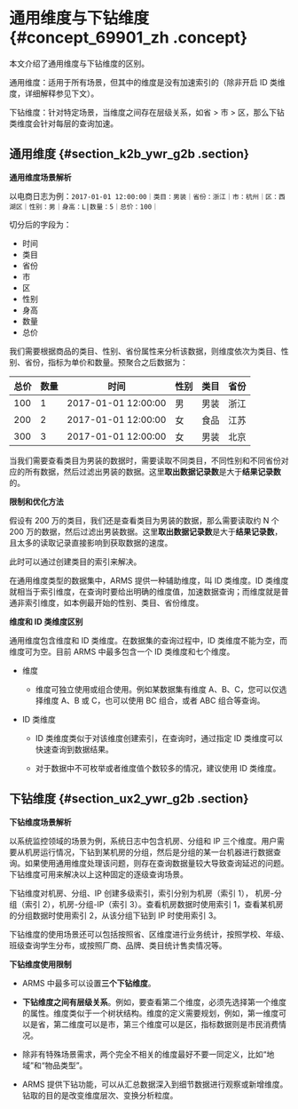 # 通用维度与下钻维度 {#concept_69901_zh .concept}

本文介绍了通用维度与下钻维度的区别。

通用维度：适用于所有场景，但其中的维度是没有加速索引的（除非开启 ID 类维度，详细解释参见下文）。

下钻维度：针对特定场景，当维度之间存在层级关系，如省 \> 市 \> 区，那么下钻类维度会针对每层的查询加速。

## 通用维度 {#section_k2b_ywr_g2b .section}

**通用维度场景解析**

以电商日志为例：`2017-01-01 12:00:00｜类目：男装｜省份：浙江｜市：杭州｜区：西湖区｜性别：男｜身高：L|数量：5｜总价：100｜`

切分后的字段为：

-   时间
-   类目
-   省份
-   市
-   区
-   性别
-   身高
-   数量
-   总价

我们需要根据商品的类目、性别、省份属性来分析该数据，则维度依次为类目、性别、省份，指标为单价和数量。预聚合之后数据为：

|总价|数量|时间|性别|类目|省份|
|--|--|--|--|--|--|
|100|1|2017-01-01 12:00:00|男|男装|浙江|
|200|2|2017-01-01 12:00:00|女|食品|江苏|
|300|3|2017-01-01 12:00:00|女|男装|北京|

当我们需要查看类目为男装的数据时，需要读取不同类目，不同性别和不同省份对应的所有数据，然后过滤出男装的数据。这里**取出数据记录数**是大于**结果记录数**的。

**限制和优化方法**

假设有 200 万的类目，我们还是查看类目为男装的数据，那么需要读取约 N 个 200 万的数据，然后过滤出男装数据。这里**取出数据记录数**是大于**结果记录数**，且太多的读取记录直接影响到获取数据的速度。

此时可以通过创建类目的索引来解决。

在通用维度类型的数据集中，ARMS 提供一种辅助维度，叫 ID 类维度。ID 类维度就相当于索引维度，在查询时要给出明确的维度值，加速数据查询；而维度就是普通非索引维度，如本例最开始的性别、类目、省份维度。

**维度和 ID 类维度区别**

通用维度包含维度和 ID 类维度。在数据集的查询过程中，ID 类维度不能为空，而维度可为空。目前 ARMS 中最多包含一个 ID 类维度和七个维度。

-   维度

    -   维度可独立使用或组合使用。例如某数据集有维度 A、B、C，您可以仅选择维度 A、B 或 C，也可以使用 BC 组合，或者 ABC 组合等查询。

-   ID 类维度

    -   ID 类维度类似于对该维度创建索引，在查询时，通过指定 ID 类维度可以快速查询到数据结果。

    -   对于数据中不可枚举或者维度值个数较多的情况，建议使用 ID 类维度。


## 下钻维度 {#section_ux2_ywr_g2b .section}

**下钻维度场景解析**

以系统监控领域的场景为例，系统日志中包含机房、分组和 IP 三个维度。用户需要从机房运行情况，下钻到某机房的分组，然后是分组的某一台机器进行数据查询。如果使用通用维度处理该问题，则存在查询数据量较大导致查询延迟的问题。下钻维度可用来解决以上这种固定的逐级查询场景。

下钻维度对机房、分组、IP 创建多级索引，索引分别为机房（索引 1）， 机房-分组（索引 2），机房-分组-IP（索引 3）。查看机房数据时使用索引 1，查看某机房的分组数据时使用索引 2，从该分组下钻到 IP 时使用索引 3。

下钻维度的使用场景还可以包括按照省、区维度进行业务统计，按照学校、年级、班级查询学生分布，或按照厂商、品牌、类目统计售卖情况等。

**下钻维度使用限制**

-   ARMS 中最多可以设置**三个下钻维度**。

-   **下钻维度之间有层级关系**。例如，要查看第二个维度，必须先选择第一个维度的属性。维度类似于一个树状结构。维度的定义需要规划，例如，第一维度可以是省，第二维度可以是市，第三个维度可以是区，指标数据则是市民消费情况。

-   除非有特殊场景需求，两个完全不相关的维度最好不要一同定义，比如“地域”和“物品类型”。

-   ARMS 提供下钻功能，可以从汇总数据深入到细节数据进行观察或新增维度。钻取的目的是改变维度层次、变换分析粒度。


